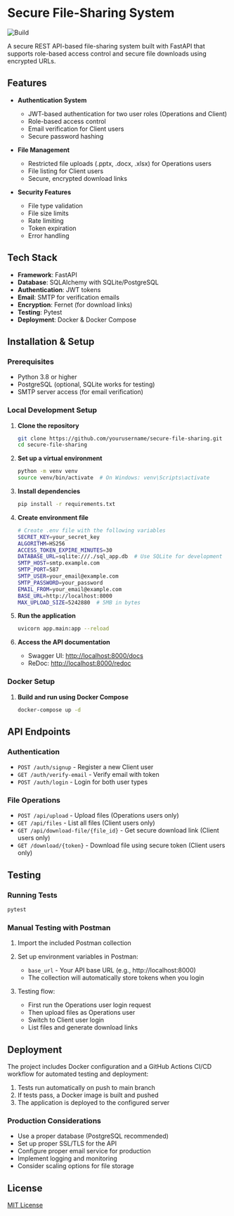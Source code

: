 # Secure File-Sharing System

![Build](https://github.com/yourusername/secure-file-sharing/actions/workflows/ci-cd.yml/badge.svg)

A secure REST API-based file-sharing system built with FastAPI that supports role-based access control and secure file downloads using encrypted URLs.

## Features

- **Authentication System**
  - JWT-based authentication for two user roles (Operations and Client)
  - Role-based access control
  - Email verification for Client users
  - Secure password hashing

- **File Management**
  - Restricted file uploads (.pptx, .docx, .xlsx) for Operations users
  - File listing for Client users
  - Secure, encrypted download links

- **Security Features**
  - File type validation
  - File size limits
  - Rate limiting
  - Token expiration
  - Error handling

## Tech Stack

- **Framework**: FastAPI
- **Database**: SQLAlchemy with SQLite/PostgreSQL
- **Authentication**: JWT tokens
- **Email**: SMTP for verification emails
- **Encryption**: Fernet (for download links)
- **Testing**: Pytest
- **Deployment**: Docker & Docker Compose

## Installation & Setup

### Prerequisites

- Python 3.8 or higher
- PostgreSQL (optional, SQLite works for testing)
- SMTP server access (for email verification)

### Local Development Setup

1. **Clone the repository**
   ```bash
   git clone https://github.com/yourusername/secure-file-sharing.git
   cd secure-file-sharing
   ```

2. **Set up a virtual environment**
   ```bash
   python -m venv venv
   source venv/bin/activate  # On Windows: venv\Scripts\activate
   ```

3. **Install dependencies**
   ```bash
   pip install -r requirements.txt
   ```

4. **Create environment file**
   ```bash
   # Create .env file with the following variables
   SECRET_KEY=your_secret_key
   ALGORITHM=HS256
   ACCESS_TOKEN_EXPIRE_MINUTES=30
   DATABASE_URL=sqlite:///./sql_app.db  # Use SQLite for development
   SMTP_HOST=smtp.example.com
   SMTP_PORT=587
   SMTP_USER=your_email@example.com
   SMTP_PASSWORD=your_password
   EMAIL_FROM=your_email@example.com
   BASE_URL=http://localhost:8000
   MAX_UPLOAD_SIZE=5242880  # 5MB in bytes
   ```

5. **Run the application**
   ```bash
   uvicorn app.main:app --reload
   ```

6. **Access the API documentation**
   - Swagger UI: [http://localhost:8000/docs](http://localhost:8000/docs)
   - ReDoc: [http://localhost:8000/redoc](http://localhost:8000/redoc)

### Docker Setup

1. **Build and run using Docker Compose**
   ```bash
   docker-compose up -d
   ```

## API Endpoints

### Authentication

- `POST /auth/signup` - Register a new Client user
- `GET /auth/verify-email` - Verify email with token
- `POST /auth/login` - Login for both user types

### File Operations

- `POST /api/upload` - Upload files (Operations users only)
- `GET /api/files` - List all files (Client users only)
- `GET /api/download-file/{file_id}` - Get secure download link (Client users only)
- `GET /download/{token}` - Download file using secure token (Client users only)

## Testing

### Running Tests

```bash
pytest
```

### Manual Testing with Postman

1. Import the included Postman collection
2. Set up environment variables in Postman:
   - `base_url` - Your API base URL (e.g., http://localhost:8000)
   - The collection will automatically store tokens when you login

3. Testing flow:
   - First run the Operations user login request
   - Then upload files as Operations user
   - Switch to Client user login
   - List files and generate download links

## Deployment

The project includes Docker configuration and a GitHub Actions CI/CD workflow for automated testing and deployment:

1. Tests run automatically on push to main branch
2. If tests pass, a Docker image is built and pushed
3. The application is deployed to the configured server

### Production Considerations

- Use a proper database (PostgreSQL recommended)
- Set up proper SSL/TLS for the API
- Configure proper email service for production
- Implement logging and monitoring
- Consider scaling options for file storage

## License

[MIT License](LICENSE)
